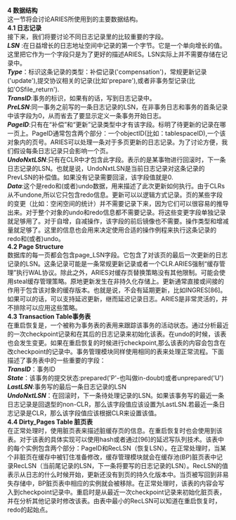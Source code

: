 **4 数据结构**  
这一节将会讨论ARIES所使用到的主要数据结构。  
**4.1 日志记录**  
接下来，我们将要讨论不同日志记录里的比较重要的字段。  
***LSN*** :在日益增长的日志地址空间中记录的第一个字节。它是一个单向增长的值。这里把它作为一个字段只是为了更好的描述ARIES。LSN实际上并不需要存储在记录中。  
***Type***：标识这条记录的类型：补偿记录('compensation')，常规更新记录('update'),提交协议相关的记录(比如'prepare'),或者非事务型记录(比如'OSfile_return').  
***TransID***:事务的标识，如果有的话，写到日志记录中。  
***PreLSN***:同一事务之前写的一条日志记录的LSN，在非事务日志和事务的首条记录中该字段为0，从而省去了要显示定义一条事务开始日志。  
***PageID***:只有在“补偿”和“更新”记录类型中才有该字段。标明了待更新的记录在哪一页上。PageID通常包含两个部分：一个objectID(比如：tablespaceID),一个该对象内的页号。ARIES可以处理一条对于多页更新的日志记录。为了讨论方便，我们假设每条日志记录只会影响一个页。  
***UndoNxtLSN***:只有在CLR中才包含此字段。表示的是某事物进行回滚时，下一条日志记录的LSN。也就是说，UndoNxtLSN是当前日志记录对这条记录的PrevLSN的补偿值。如果没有记录需要回滚，该字段值就是0.  
***Data***:这个是redo和(或者)undo数据，用来描述了此次更新如何执行。由于CLRs从不undone,所以它只包含redo信息。更新可以以逻辑方式记录。页的某些字段的变更（比如：空闲空间的统计）并不需要记录下来，因为它们可以很容易的推导出来。对于整个对象的undo和redo信息都不需要记录。将这些变更字段单独记录就足够用了。对于自增，自减操作，该字段的前后镜像也不需要。操作类型和增减量就足够了。这里的信息也会用来决定使用合适的操作例程来执行这条记录的redo和(或者)undo。  
**4.2 Page Structure**  
数据库的每一页都会包含page_LSN字段。它包含了对该页的最后一次更新的日志记录的LSN。这条记录可能是一条常规更新记录或者一个CLR.ARIES强制“缓存管理”执行WAL协议。除此之外，ARIES对缓存页替换策略没有其他限制。可能会使用steal缓存管理策略。原地更新发生在非持久化存储上。更新通常直接或间接的作用于包含该对象的缓存版本。也就是说，不会有延期更新，比如INGRES[86]。如果可以的话，可以支持延迟更新，继而延迟记录日志。ARIES是非常灵活的，并不排除可以应用这些策略。  
**4.3 Transaction Table事务表**  
在重启恢复是，一个被称为事务表的表用来跟踪该事务的活动状态。通过分析最近的一次checkpoint记录和在其后的日志记录来初始化该表。在undo的时候，该表也会发生变更。如果在重启恢复的时候进行checkpoint,那么该表的内容会包含在改checkpoint的记录中。事务管理模块同样使用相同的表来处理正常流程。下面描述了事务表中的一些重要的字段：  
***TransID***：事务ID  
***State***：该事务的提交状态:prepared('P'-也叫做in-doubt)或者unprepared('U')  
***LastLSN***:事务写的最后一条日志记录的LSN  
***UndoNxtLSN***：在回滚时，下一条待处理记录的LSN。如果该事务写的最近一条日志记录是回退型的non-CLR，那么该字段值应该设置为LastLSN.若最近一条日志记录是CLR，那么该字段值应该根据CLR来设置该值。  
**4.4 Dirty_Pages Table 脏页表**  
在正常处理时，使用脏页表来描述脏缓存页的信息。在重启恢复时也会使用到该表。对于该表的具体实现可以使用hash或者通过[96]的延迟写队列技术。该表中的每个实例包含两个部分：PageID和RecLSN（恢复LSN）。在正常处理时，当某个非脏页在缓存中被钉住准备修改，缓存管理模块就会在缓存池(BP)脏页表中记录RecLSN（当前尾记录的LSN，下一条将要写的日志记录的LSN）。RecLSN的值表示从日志的什么时候开始，更新还没有到页的持久化版本中。当页被写回到非易失存储中，BP脏页表中相应的实例就会被移除。在正常处理时，该表的内容会写入到checkpoint记录中。重启时是从最近一次checkpoint记录来初始化脏页表，并在分析其他记录时修改该表。由表中最小的RecLSN可以知道在重启恢复时，redo的起始点。  

